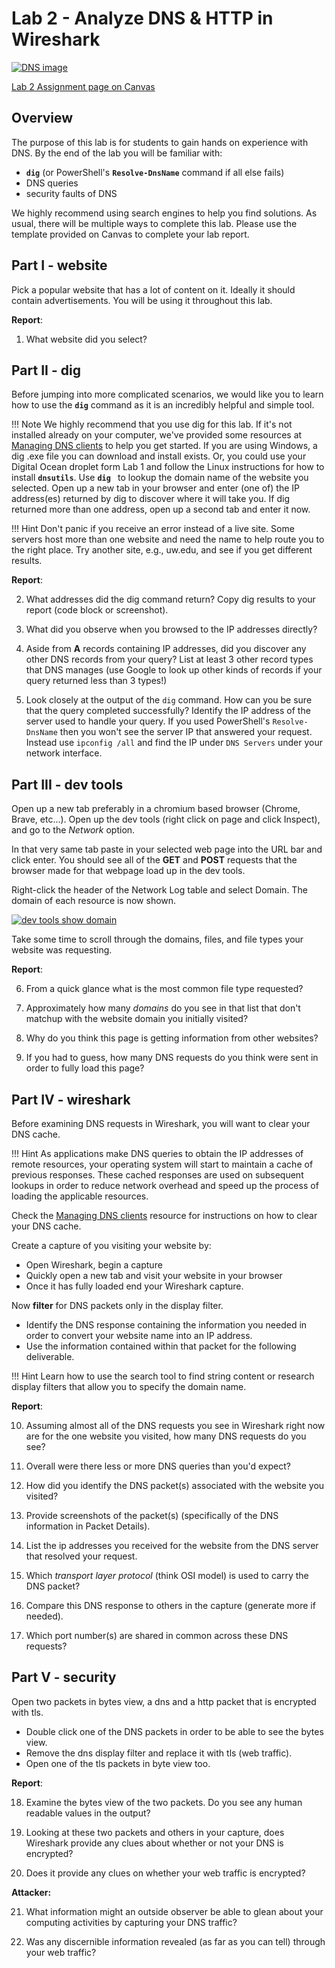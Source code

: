 # Lab 2 - Analyze DNS & HTTP in Wireshark
[![DNS image](https://www.elegantthemes.com/blog/wp-content/uploads/2018/03/what-is-dns.png)](https://www.elegantthemes.com/blog/wp-content/uploads/2018/03/what-is-dns.png)

[Lab 2 Assignment page on Canvas](https://canvas.uw.edu/courses/1434918/assignments/5995604/)

## Overview

The purpose of this lab is for students to gain hands on experience with DNS. By the end of the lab you will be familiar with:

- **`dig`** (or PowerShell's **`Resolve-DnsName`** command if all else fails)
- DNS queries
- security faults of DNS

We highly recommend using search engines to help you find solutions. As usual, there will be multiple ways to complete this lab. Please use the template provided on Canvas to complete your lab report.



## Part I - website
Pick a popular website that has a lot of content on it. Ideally it should contain advertisements. You will be using it throughout this lab.

**Report**: 

1. What website did you select?

## Part II - dig
Before jumping into more complicated scenarios, we would like you to learn how to use the **`dig`** command as it is an incredibly helpful and simple tool.

!!! Note
    We highly recommend that you use dig for this lab. If it's not installed already on your computer, we've provided some resources at <a href="/resources/dns-clients/#perform-dns-lookups-manually" target="_blank">Managing DNS clients</a> to help you get started. If you are using Windows, a dig .exe file you can download and install exists. Or, you could use your Digital Ocean droplet form Lab 1 and follow the Linux instructions for how to install **`dnsutils`**. Use **`dig `** to lookup the domain name of the website you selected. Open up a new tab in your browser and enter (one of) the IP address(es) returned by dig to discover where it will take you. If dig returned more than one address, open up a second tab and enter it now.

!!! Hint
    Don't panic if you receive an error instead of a live site. Some servers host more than one website and need the name to help route you to the right place. Try another site, e.g., uw.edu, and see if you get different results.

**Report**: 

2. What addresses did the dig command return? Copy dig results to your report (code block or screenshot).

1. What did you observe when you browsed to the IP addresses directly?

1. Aside from **A** records containing IP addresses, did you discover any other DNS records from your query? List at least 3 other record types that DNS manages (use Google to look up other kinds of records if your query returned less than 3 types!)

1. Look closely at the output of the `dig` command. How can you be sure that the query completed successfully? Identify the IP address of the server used to handle your query. If you used PowerShell's `Resolve-DnsName` then you won't see the server IP that answered your request. Instead use `ipconfig /all` and find the IP under `DNS Servers` under your network interface.


## Part III - dev tools
Open up a new tab preferably in a chromium based browser (Chrome, Brave, etc...). Open up the dev tools (right click on page and click Inspect), and go to the *Network* option. 

In that very same tab paste in your selected web page into the URL bar and click enter. You should see all of the **GET** and **POST** requests that the browser made for that webpage load up in the dev tools.

Right-click the header of the Network Log table and select Domain. The domain of each resource is now shown.

[![dev tools show domain](https://developers.google.com/web/tools/chrome-devtools/network/imgs/tutorial/domain.png)](https://developers.google.com/web/tools/chrome-devtools/network/imgs/tutorial/domain.png)


Take some time to scroll through the domains, files, and file types your website was requesting.

**Report**: 

6. From a quick glance what is the most common file type requested?

1. Approximately how many *domains* do you see in that list that don't matchup with the website domain you initially visited?

1. Why do you think this page is getting information from other websites?

1. If you had to guess, how many DNS requests do you think were sent in order to fully load this page?



## Part IV - wireshark
Before examining DNS requests in Wireshark, you will want to clear your DNS cache. 

!!! Hint
    As applications make DNS queries to obtain the IP addresses of remote  resources, your operating system will start to maintain a cache of  previous responses. These cached responses are used on subsequent  lookups in order to reduce network overhead and speed up the process of  loading the applicable resources.

Check the <a href="/resources/dns-clients/#view-or-clear-your-local-dns-cache" target="_blank">Managing DNS clients</a> resource for instructions on how to clear your DNS cache.




Create a capture of you visiting your website by: 

* Open Wireshark, begin a capture
* Quickly open a new tab and visit your website in your browser
* Once it has fully loaded end your Wireshark capture.

Now **filter** for DNS packets only in the display filter.

* Identify the DNS response containing the information you needed in order to convert your website name into an IP address.
* Use the information contained within that packet for the following deliverable.


!!! Hint
    Learn how to use the search tool to find string content or research display filters that allow you to specify the domain name.

**Report**: 

10. Assuming almost all of the DNS requests you see in Wireshark right now are for the one website you visited, how many DNS requests do you see? 
11. Overall were there less or more DNS queries than you'd expect?
12. How did you identify the DNS packet(s) associated with the website you visited?
13. Provide screenshots of the packet(s) (specifically of the DNS information in Packet Details).
14. List the ip addresses you received for the website from the DNS server that resolved your request.
1. Which *transport layer protocol* (think OSI model) is used to carry the DNS packet?

16. Compare this DNS response to others in the capture (generate more if needed).
17. Which port number(s) are shared in common across these DNS requests?



## Part V - security
Open two packets in bytes view, a dns and a http packet that is encrypted with tls.

* Double click one of the DNS packets in order to be able to see the bytes view. 
* Remove the dns display filter and replace it with tls (web traffic). 
* Open one of the tls packets in byte view too.

**Report**: 

18. Examine the bytes view of the two packets. Do you see any human
    readable values in the output?

1. Looking at these two packets and others in your capture, does Wireshark provide any clues about whether or not your DNS is encrypted?

1. Does it provide any clues on whether your web traffic is encrypted?

**Attacker:**

21. What information might an outside observer be able to glean about your computing activities by capturing your DNS traffic?

1. Was any discernible information revealed (as far as you can tell) through your web traffic?